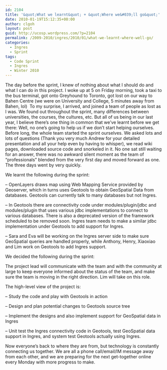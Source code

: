 ```yaml
---
id: 2104
title: '&quot;What we learnt&quot; + &quot;Where we&#039;ll go&quot;'
date: 2010-01-19T15:12:35+00:00
author: clgoh
layout: post
guid: http://ucosp.wordpress.com/?p=2104
permalink: /2009-2010/ingres/2010/01/what-we-learnt-where-well-go/
categories:
  - Ingres
  - Sprint
tags:
  - Code Sprint
  - Ingres
  - Winter 2010
---
```

The day before the sprint, I knew of nothing about what I should do and what I can do in this project. I woke up at 5 on Friday morning, took a taxi to the bus terminal, got onto Greyhound to Toronto, got lost on our way to Bahen Centre (we were on University and College, 5 minutes away from Bahen, lol)  To my surprise, I arrived, and joined a team of people as lost as I was. We found out throughout the sprint, many differences between universities, the courses, the cultures, etc. But all of us being in our last year, I believe there&#8217;s one thing in common that we&#8217;ve learnt before we get there: Well, no one&#8217;s going to help us if we don&#8217;t start helping ourselves. Before long, the whole team started the sprint ourselves. We asked lots and lots of questions (Thank you very much Andrew for your detailed presentation and all your help even by having to whisper), we read wiki pages, downloaded source code and snorkeled in it. No one sat still waiting for an answer, there was no awkward silent moment as the team of &#8220;professionals&#8221; blended from the very first day and moved forward as one. The three days went by very quickly.

We learnt the following during the sprint:

&#8211; OpenLayers draws map using Web Mapping Service provided by Geoserver, which in turns uses Geotools to obtain GeoSpatial Data from databases. Geotools can currently talk to many databases but not Ingres.

&#8211; In Geotools there are connectivity code under modules/plugin/jdbc and modules/plugin that uses various jdbc implementations to connect to various databases. There is also a deprecated version of the framework scheduled to be removed soon. Ingres team needs to make a similar jdbc implementation under Geotools to add support for Ingres.

&#8211; Sara and Eva will be working on the Ingres server side to make sure GeoSpatial queries are handled properly, while Anthony, Henry, Xiaoxiao and Lim work on Geotools to add Ingres support.

We decided the following during the sprint:

The project lead will communicate with the team and with the community at large to keep everyone informed about the status of the team, and make sure the team is moving in the right direction. Lim will take on this role.

The high-level view of the project is:

&#8211; Study the code and play with Geotools in action

&#8211; Design and plan potential changes to Geotools source tree

&#8211; Implement the designs and also implement support for GeoSpatial data in Ingres

&#8211; Unit test the Ingres connectivity code in Geotools, test GeoSpatial data support in Ingres, and system test Geotools actually using Ingres.

Now everyone&#8217;s back to where they are from, but technology is constantly connecting us together. We are all a phone call/email/IM message away from each other, and we are preparing for the next get-together online every Monday with more progress to make.